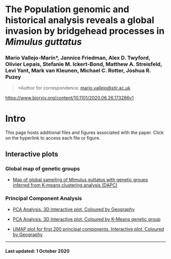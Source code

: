 # The Population genomic and historical analysis reveals a global invasion by bridgehead processes in *Mimulus guttatus* 

### Mario Vallejo-Marín*, Jannice Friedman, Alex D. Twyford, Olivier Lepais, Stefanie M. Ickert-Bond, Matthew A. Streisfeld, Levi Yant, Mark van Kleunen, Michael C. Rotter, Joshua R. Puzey

> *Author for correspondence: mario.vallejo@stir.ac.uk

https://www.biorxiv.org/content/10.1101/2020.06.26.173286v1

# Intro

This page hosts additional files and figures associated with the paper. Click on the hyperlink to access each file or figure.

## Interactive plots

### Global map of genetic groups

* [Map of global sampling of Mimulus guttatus with genetic groups inferred from K-means clustering analysis (DAPC)](https://mvallejo6.github.io/mimulus_voyage/grp8_world_20200930.html)

### Principal Component Analysis 

* [PCA Analysis. 3D Interactive plot. Coloured by Geography](https://mvallejo6.github.io/mimulus_voyage/PCA123_20200930.html)


* [PCA Analysis. 3D Interactive plot. Coloured by K-Means genetic group](https://mvallejo6.github.io/mimulus_voyage/grp8_PCA123_20200930.html)

* [UMAP plot for first 200 principal components. Interactive plot. Coloured by Geography](https://mvallejo6.github.io/mimulus_voyage/umap_PCA123_20200930.html)


___

#### Last updated: 1 October 2020

